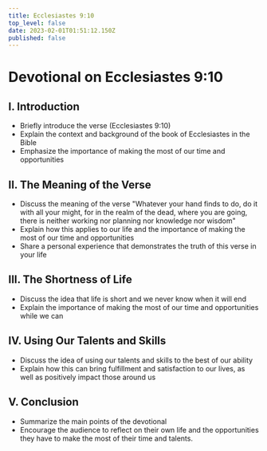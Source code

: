 ```yaml
---
title: Ecclesiastes 9:10
top_level: false
date: 2023-02-01T01:51:12.150Z
published: false
---
```

# Devotional on Ecclesiastes 9:10

## I. Introduction
  - Briefly introduce the verse (Ecclesiastes 9:10)
  - Explain the context and background of the book of Ecclesiastes in the Bible
  - Emphasize the importance of making the most of our time and opportunities

## II. The Meaning of the Verse
  - Discuss the meaning of the verse "Whatever your hand finds to do, do it with all your might, for in the realm of the dead, where you are going, there is neither working nor planning nor knowledge nor wisdom"
  - Explain how this applies to our life and the importance of making the most of our time and opportunities
  - Share a personal experience that demonstrates the truth of this verse in your life

## III. The Shortness of Life
  - Discuss the idea that life is short and we never know when it will end
  - Explain the importance of making the most of our time and opportunities while we can

## IV. Using Our Talents and Skills
  - Discuss the idea of using our talents and skills to the best of our ability
  - Explain how this can bring fulfillment and satisfaction to our lives, as well as positively impact those around us

## V. Conclusion
  - Summarize the main points of the devotional
  - Encourage the audience to reflect on their own life and the opportunities they have to make the most of their time and talents.
